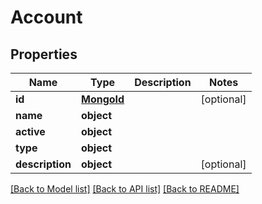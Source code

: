 # Account

## Properties
Name | Type | Description | Notes
------------ | ------------- | ------------- | -------------
**id** | [**MongoId**](MongoId.md) |  | [optional] 
**name** | **object** |  | 
**active** | **object** |  | 
**type** | **object** |  | 
**description** | **object** |  | [optional] 

[[Back to Model list]](../README.md#documentation-for-models) [[Back to API list]](../README.md#documentation-for-api-endpoints) [[Back to README]](../README.md)

